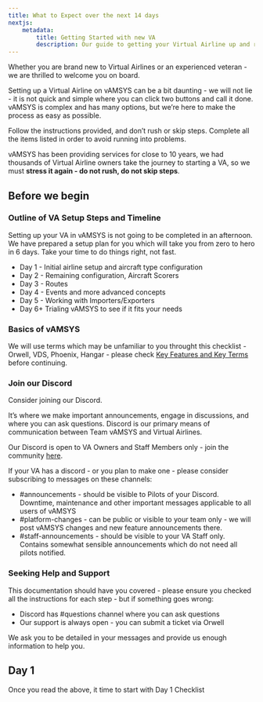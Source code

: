```yaml
---
title: What to Expect over the next 14 days
nextjs:  
    metadata:  
        title: Getting Started with new VA
        description: Our guide to getting your Virtual Airline up and running on vAMSYS.
---
```

Whether you are brand new to Virtual Airlines or an experienced veteran - we are thrilled to welcome you on board.

Setting up a Virtual Airline on vAMSYS can be a bit daunting - we will not lie - it is not quick and simple where you can click two buttons and call it done. vAMSYS is complex and has many options, but we’re here to make the process as easy as possible. 

Follow the instructions provided, and don’t rush or skip steps. Complete all the items listed in order to avoid running into problems.

vAMSYS has been providing services for close to 10 years, we had thousands of Virtual Airline owners take the journey to starting a VA, so we must  **stress it again - do not rush, do not skip steps**.



## Before we begin
### Outline of VA Setup Steps and Timeline
Setting up your VA in vAMSYS is not going to be completed in an afternoon. We have prepared a setup plan for you which will take you from zero to hero in 6 days. Take your time to do things right, not fast.
- Day 1 - Initial airline setup and aircraft type configuration
- Day 2 - Remaining configuration, Aircraft Scorers
- Day 3 - Routes
- Day 4 - Events and more advanced concepts
- Day 5 - Working with Importers/Exporters
- Day 6+ Trialing vAMSYS to see if it fits your needs

### Basics of vAMSYS
We will use terms which may be unfamiliar to you throught this checklist - Orwell, VDS, Phoenix, Hangar - please check [Key Features and Key Terms](https://dev.docs.vamsys.dev/#key-features-and-responsibilities) before continuing.

### Join our Discord
Consider joining our Discord.

It’s where we make important announcements, engage in discussions, and where you can ask questions. Discord is our primary means of communication between Team vAMSYS and Virtual Airlines.

Our Discord is open to VA Owners and Staff Members only - join the community [here](https://discord.gg/aAVfmwcx56).

If your VA has a discord - or you plan to make one - please consider subscribing to messages on these channels:
- #announcements - should be visible to Pilots of your Discord. Downtime, maintenance and other important messages applicable to all users of vAMSYS
- #platform-changes - can be public or visible to your team only - we will post vAMSYS changes and new feature announcements there.
- #staff-announcements - should be visible to your VA Staff only. Contains somewhat sensible announcements which do not need all pilots notified.

### Seeking Help and Support
This documentation should have you covered - please ensure you checked all the instructions for each step - but if something goes wrong:
- Discord has #questions channel where you can ask questions
- Our support is always open - you can submit a ticket via Orwell

We ask you to be detailed in your messages and provide us enough information to help you.

## Day 1
Once you read the above, it time to start with Day 1 Checklist